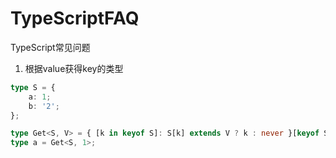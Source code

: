 # TypeScriptFAQ
TypeScript常见问题

1. 根据value获得key的类型
```ts
type S = {
    a: 1;
    b: '2';
};

type Get<S, V> = { [k in keyof S]: S[k] extends V ? k : never }[keyof S];
type a = Get<S, 1>;
```